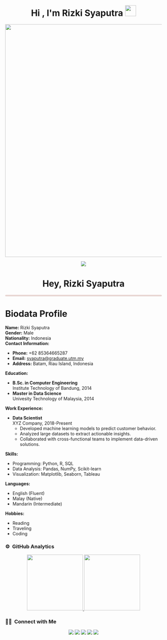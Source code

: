 <h1 align="center">Hi , I'm Rizki Syaputra <img src="https://media.giphy.com/media/hvRJCLFzcasrR4ia7z/giphy.gif" width="35"></h1>

<div align="center"><img src="https://github.com/drshahizan/research-design/blob/main/profile/batch2/rizkipm/images/IMG_20180630_104657.jpg" width="1000" height="750"></div>

<p align="center">
  <a href="https://github.com/rizkipm/readme-typing-svg"><img src="https://readme-typing-svg.herokuapp.com?font=Time+New+Roman&color=%5DAB1D&size=25&center=true&vCenter=true&width=600&height=100&lines=CEO+Founder+@udacoding;Data+Science+Magister+Student+@UTM;Project+Manager;Tech+Lead;Lecturer+@+Polytechnic+State+of+Padang;Always+learning+new+things"></a>
</p>
<h1 align="center"> Hey, Rizki Syaputra </h1>
<hr style="height:5px;border-width:0;background-color:#e8d6d2; border-radius: 25px;">


# **Biodata Profile**

**Name:** Rizki Syaputra  
**Gender:** Male  
**Nationality:** Indonesia  
**Contact Information:**  
- **Phone:** +62 85364665287
- **Email:** syaputra@graduate.utm.my  
- **Address:** Batam, Riau Island, Indonesia  

**Education:**  
- **B.Sc. in Computer Engineering**  
  Institute Technology of Bandung, 2014
- **Master  in Data Science**  
  Univesity Technology of Malaysia, 2014

**Work Experience:**  
- **Data Scientist**  
  XYZ Company, 2018-Present  
  - Developed machine learning models to predict customer behavior.
  - Analyzed large datasets to extract actionable insights.
  - Collaborated with cross-functional teams to implement data-driven solutions.

**Skills:**  
- Programming: Python, R, SQL  
- Data Analysis: Pandas, NumPy, Scikit-learn  
- Visualization: Matplotlib, Seaborn, Tableau  

**Languages:**  
- English (Fluent)  
- Malay (Native)  
- Mandarin (Intermediate)  

**Hobbies:**  
- Reading  
- Traveling  
- Coding

### ⚙️ &nbsp;GitHub Analytics

<p align="center">
<a href="https://github.com/rizkipm">
  <img height="180em" src="https://github-readme-stats-eight-theta.vercel.app/api?username=rizkipm&show_icons=true&theme=algolia&include_all_commits=true&count_private=true"/>
  <img height="180em" src="https://github-readme-stats-eight-theta.vercel.app/api/top-langs/?username=rizkipm&layout=compact&langs_count=8&theme=algolia"/>
</a>
</p>

### 🤝🏻 &nbsp;Connect with Me

<p align="center">
<a href="https://www.udacoding.com/"><img src="https://img.shields.io/badge/-udacoding.com-3423A6?style=flat&logo=Google-Chrome&logoColor=white"/></a>
<a href="https://www.linkedin.com/in/rizki-syaputra-082b2a7b/"><img src="https://img.shields.io/badge/-Rizki%20Syaputra%20-0077B5?style=flat&logo=Linkedin&logoColor=white"/></a>
<a href="mailto:syaputra@graduate.utm.my"><img src="https://img.shields.io/badge/-syaputra@graduate.utm.my-D14836?style=flat&logo=Gmail&logoColor=white"/></a>
<a href="https://www.instagram.com/rizkisyaputra17/"><img src="https://img.shields.io/badge/-@rizkisyaputra17-E4405F?style=flat&logo=Instagram&logoColor=white"/></a>
<a href="https://www.facebook.com/rizki.programmermuslim/"><img src="https://img.shields.io/badge/-@Rizki Syaputra-1877F2?style=flat&logo=Facebook&logoColor=white"/></a>

</p>
